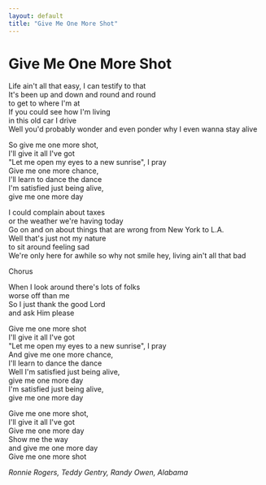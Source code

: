 ```yaml
---
layout: default
title: "Give Me One More Shot"
---
```


# Give Me One More Shot

Life ain't all that easy, I can testify to that  
It's been up and down and round and round  
to get to where I'm at  
If you could see how I'm living  
in this old car I drive  
Well you'd probably wonder and even ponder why I even wanna stay alive  

So give me one more shot,  
I'll give it all I've got  
"Let me open my eyes to a new sunrise", I pray  
Give me one more chance,  
I'll learn to dance the dance  
I'm satisfied just being alive,  
give me one more day  

I could complain about taxes  
or the weather we're having today  
Go on and on about things that are wrong from New York to L.A.  
Well that's just not my nature  
to sit around feeling sad  
We're only here for awhile so why not smile hey, living ain't all that bad  

Chorus  

When I look around there's lots of folks  
worse off than me  
So I just thank the good Lord  
and ask Him please  

Give me one more shot  
I'll give it all I've got  
"Let me open my eyes to a new sunrise", I pray  
And give me one more chance,  
I'll learn to dance the dance  
Well I'm satisfied just being alive,  
give me one more day  
I'm satisfied just being alive,  
give me one more day  

Give me one more shot,  
I'll give it all I've got  
Give me one more day  
Show me the way  
and give me one more day  
Give me one more shot  

*Ronnie Rogers, Teddy Gentry, Randy Owen, Alabama*
